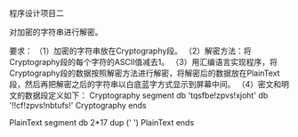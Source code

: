 程序设计项目二

对加密的字符串进行解密。

要求：
（1）加密的字符串放在Cryptography段。
（2）解密方法：将Cryptography段的每个字符的ASCII值减去1。 
（3）用汇编语言实现程序，将Cryptography段的数据按照解密方法进行解密，将解密后的数据放在PlainText段，然后再把解密之后的字符串以白底蓝字方式显示到屏幕中间。
（4）密文和明文的数据段定义如下：
Cryptography segment
        db 'tqsfbe!zpvs!xjoht'
        db '!!cf!zpvs!nbtufs!'
Cryptography ends

PlainText segment
        db 2*17 dup (' ')
PlainText ends